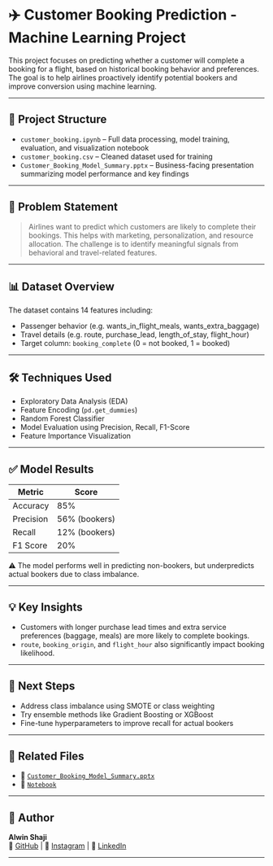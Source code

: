 # ✈️ Customer Booking Prediction - Machine Learning Project

This project focuses on predicting whether a customer will complete a booking for a flight, based on historical booking behavior and preferences. The goal is to help airlines proactively identify potential bookers and improve conversion using machine learning.

---

## 📂 Project Structure

- `customer_booking.ipynb` – Full data processing, model training, evaluation, and visualization notebook
- `customer_booking.csv` – Cleaned dataset used for training
- `Customer_Booking_Model_Summary.pptx` – Business-facing presentation summarizing model performance and key findings

---

## 🧠 Problem Statement

> Airlines want to predict which customers are likely to complete their bookings. This helps with marketing, personalization, and resource allocation. The challenge is to identify meaningful signals from behavioral and travel-related features.

---

## 📊 Dataset Overview

The dataset contains 14 features including:
- Passenger behavior (e.g. wants_in_flight_meals, wants_extra_baggage)
- Travel details (e.g. route, purchase_lead, length_of_stay, flight_hour)
- Target column: `booking_complete` (0 = not booked, 1 = booked)

---

## 🛠️ Techniques Used

- Exploratory Data Analysis (EDA)
- Feature Encoding (`pd.get_dummies`)
- Random Forest Classifier
- Model Evaluation using Precision, Recall, F1-Score
- Feature Importance Visualization

---

## ✅ Model Results

| Metric     | Score     |
|------------|-----------|
| Accuracy   | 85%       |
| Precision  | 56% (bookers) |
| Recall     | 12% (bookers) |
| F1 Score   | 20%       |

⚠️ The model performs well in predicting non-bookers, but underpredicts actual bookers due to class imbalance.

---

## 💡 Key Insights

- Customers with longer purchase lead times and extra service preferences (baggage, meals) are more likely to complete bookings.
- `route`, `booking_origin`, and `flight_hour` also significantly impact booking likelihood.

---

## 🚀 Next Steps

- Address class imbalance using SMOTE or class weighting
- Try ensemble methods like Gradient Boosting or XGBoost
- Fine-tune hyperparameters to improve recall for actual bookers

---

## 📎 Related Files

- 📘 [`Customer_Booking_Model_Summary.pptx`](Customer_Booking_Model_Summary.pptx)
- 📒 [`Notebook`](Customer_booking.ipynb)

---

## 👤 Author

**Alwin Shaji**  
📍 [GitHub](https://github.com/alwinshaji) | 📸 [Instagram](https://instagram.com/alwinshaji) | 🔗 [LinkedIn](https://www.linkedin.com/in/alwinshaji)

---
